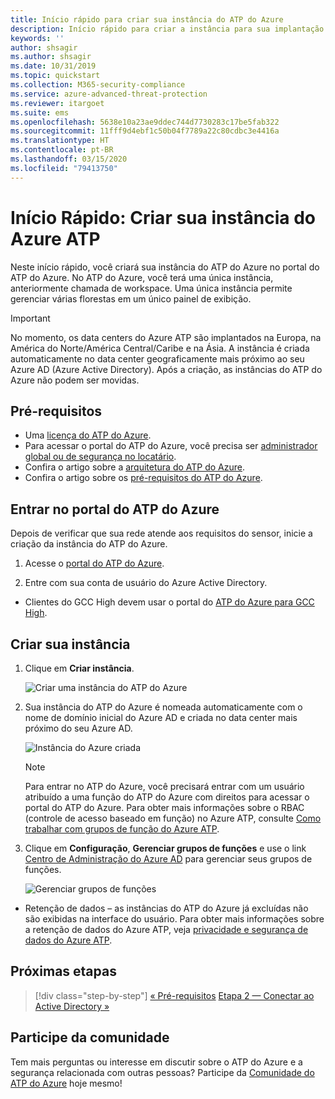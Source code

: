 ```yaml
---
title: Início rápido para criar sua instância do ATP do Azure
description: Início rápido para criar a instância para sua implantação do ATP do Azure, que é a primeira etapa para instalar o ATP do Azure.
keywords: ''
author: shsagir
ms.author: shsagir
ms.date: 10/31/2019
ms.topic: quickstart
ms.collection: M365-security-compliance
ms.service: azure-advanced-threat-protection
ms.reviewer: itargoet
ms.suite: ems
ms.openlocfilehash: 5638e10a23ae9ddec744d7730283c17be5fab322
ms.sourcegitcommit: 11fff9d4ebf1c50b04f7789a22c80cdbc3e4416a
ms.translationtype: HT
ms.contentlocale: pt-BR
ms.lasthandoff: 03/15/2020
ms.locfileid: "79413750"
---
```

# <a name="quickstart-create-your-azure-atp-instance"></a>Início Rápido: Criar sua instância do Azure ATP

Neste início rápido, você criará sua instância do ATP do Azure no portal do ATP do Azure. No ATP do Azure, você terá uma única instância, anteriormente chamada de workspace. Uma única instância permite gerenciar várias florestas em um único painel de exibição.

> [!IMPORTANT]
> No momento, os data centers do Azure ATP são implantados na Europa, na América do Norte/América Central/Caribe e na Ásia. A instância é criada automaticamente no data center geograficamente mais próximo ao seu Azure AD (Azure Active Directory). Após a criação, as instâncias do ATP do Azure não podem ser movidas.

## <a name="prerequisites"></a>Pré-requisitos

- Uma [licença do ATP do Azure](atp-technical-faq.md#licensing-and-privacy).
- Para acessar o portal do ATP do Azure, você precisa ser [administrador global ou de segurança no locatário](https://docs.microsoft.com/azure/active-directory/users-groups-roles/directory-assign-admin-roles#available-roles).
- Confira o artigo sobre a [arquitetura do ATP do Azure](atp-architecture.md).
- Confira o artigo sobre os [pré-requisitos do ATP do Azure](atp-prerequisites.md). 

## <a name="sign-in-to-the-azure-atp-portal"></a>Entrar no portal do ATP do Azure

Depois de verificar que sua rede atende aos requisitos do sensor, inicie a criação da instância do ATP do Azure.

1. Acesse o [portal do ATP do Azure](https://portal.atp.azure.com).

2. Entre com sua conta de usuário do Azure Active Directory.

* Clientes do GCC High devem usar o portal do [ATP do Azure para GCC High](http://portal.atp.azure.us).  

## <a name="create-your-instance"></a>Criar sua instância

1. Clique em **Criar instância**. 

    ![Criar uma instância do ATP do Azure](media/create-instance.png)

2. Sua instância do ATP do Azure é nomeada automaticamente com o nome de domínio inicial do Azure AD e criada no data center mais próximo do seu Azure AD. 

    ![Instância do Azure criada](media/instance-created.png)

    > [!NOTE]
    > Para entrar no ATP do Azure, você precisará entrar com um usuário atribuído a uma função do ATP do Azure com direitos para acessar o portal do ATP do Azure. Para obter mais informações sobre o RBAC (controle de acesso baseado em função) no Azure ATP, consulte [Como trabalhar com grupos de função do Azure ATP](atp-role-groups.md).
 
3. Clique em **Configuração**, **Gerenciar grupos de funções** e use o link [Centro de Administração do Azure AD](https://docs.microsoft.com/azure/active-directory/active-directory-assign-admin-roles-azure-portal) para gerenciar seus grupos de funções.

    ![Gerenciar grupos de funções](media/creation-manage-role-groups.png)

- Retenção de dados – as instâncias do ATP do Azure já excluídas não são exibidas na interface do usuário. Para obter mais informações sobre a retenção de dados do Azure ATP, veja [privacidade e segurança de dados do Azure ATP](atp-privacy-compliance.md).

## <a name="next-steps"></a>Próximas etapas

> [!div class="step-by-step"]
> [« Pré-requisitos](atp-prerequisites.md)
> [Etapa 2 — Conectar ao Active Directory »](install-atp-step2.md)

## <a name="join-the-community"></a>Participe da comunidade

Tem mais perguntas ou interesse em discutir sobre o ATP do Azure e a segurança relacionada com outras pessoas? Participe da [Comunidade do ATP do Azure](https://aka.ms/azureatpcommunity) hoje mesmo!

